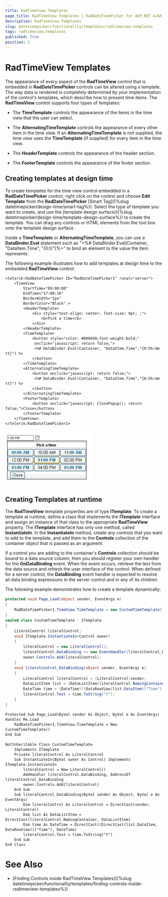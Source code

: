 ```yaml
---
title: RadTimeView Templates
page_title: RadTimeView Templates | RadDateTimePicker for ASP.NET AJAX Documentation
description: RadTimeView Templates
slug: datetimepicker/functionality/templates/radtimeview-templates
tags: radtimeview,templates
published: True
position: 2
---
```


# RadTimeView Templates



The appearance of every aspect of the **RadTimeView** control that is embedded in **RadDateTimePicker** controls can be altered using a template. The way data is rendered is completely determined by your implementation of the control's templates, which describe how to present time items. The **RadTimeView** control supports four types of templates:

* The **TimeTemplate** controls the appearance of the items in the time view that the user can select.

* The **AlternatingTimeTemplate** controls the appearance of every other item in the time view. If an **AlternatingTimeTemplate** is not supplied, the time view uses the **TimeTemplate** (if supplied) for every item in the time view.

* The **HeaderTemplate** controls the appearance of the header section.

* The **FooterTemplate** controls the appearance of the footer section.

## Creating templates at design time

To create templates for the time view control embedded in a **RadDateTimePicker** control, right click on the control and choose **Edit Template** from the **RadDateTimePicker** [Smart Tag]({%slug datetimepicker/design-time/smart-tag%}). Select the type of template you want to create, and use the [template design surface]({%slug datetimepicker/design-time/template-design-surface%}) to create the template. You can drag any controls or HTML elements from the tool box onto the template design surface.

Inside a **TimeTemplate** or **AlternatingTimeTemplate**, you can use a **DataBinder.Eval** statement such as "<%# DataBinder.Eval(Container, "DataItem.Time", "{0:t}")%>" to bind an element to the value the item represents:

The following example illustrates how to add templates at design time to the embedded **RadTimeView** control:

````ASPNET
<telerik:RadDateTimePicker ID="RadDateTimePicker1" runat="server">
    <TimeView
        StartTime="09:00:00"
        EndTime="17:00:10"
        BorderWidth="1px"
        BorderColor="Black" >
        <HeaderTemplate>
            <div style="text-align: center; font-size: 9pt; ;">
                <b>Pick a time</b>
            </div>
        </HeaderTemplate>
        <TimeTemplate>
            <button style="color: #006699;font-weight:bold;"
             onclick="javascript: return false;">
             <%# DataBinder.Eval(Container, "DataItem.Time","{0:hh:mm tt}") %>
            </button>
        </TimeTemplate>
        <AlternatingTimeTemplate>
            <button onclick="javascript: return false;">
             <%# DataBinder.Eval(Container, "DataItem.Time","{0:hh:mm tt}") %>
            </button>
        </AlternatingTimeTemplate>
        <FooterTemplate>
            <button onclick="javascript: ClosePopup(); return false;">Close</button>
        </FooterTemplate>
    </TimeView>            
</telerik:RadDateTimePicker1>
````

![Templated RadTimeView](images/TimeViewTemplates.png)

## Creating Templates at runtime

The **RadTimeView** template properties are of type **ITemplate**. To create a template at runtime, define a class that implements the **ITemplate** interface and assign an instance of that class to the appropriate **RadTimeView** property. The **ITemplate** interface has only one method, called **InstantiateIn**. In the **InstantiateIn** method, create any controls that you want to add to the template, and add them to the **Controls** collection of the container object that is passed as an argument.

If a control you are adding to the container's **Controls** collection should be bound to a data source column, then you should register your own handler for the **OnDataBinding** event. When the event occurs, retrieve the text from the data source and refresh the user interface of the control. When defined for a server control, the **DataBinding** event handler is expected to resolve all data binding expressions in the server control and in any of its children.

The following example demonstrates how to create a template dynamically:



````C#
protected void Page_Load(object sender, EventArgs e)
{
    RadDateTimePicker1.TimeView.TimeTemplate = new CustomTimeTemplate();
}
sealed class CustomTimeTemplate : ITemplate
{
    LiteralControl literalControl;
    void ITemplate.InstantiateIn(Control owner)
    {
        literalControl = new LiteralControl();
        literalControl.DataBinding += new EventHandler(literalControl_DataBinding);
        owner.Controls.Add(literalControl);
    }
    void literalControl_DataBinding(object sender, EventArgs e)
    {
        LiteralControl literalControl = (LiteralControl)sender;
        DataListItem list = (DataListItem)literalControl.NamingContainer;
        DateTime time = (DateTime)((DataRowView)list.DataItem)["Time"];
        literalControl.Text = time.ToString("t");
    }
}
````
````VB.NET
Protected Sub Page_Load(ByVal sender As Object, ByVal e As EventArgs) Handles Me.Load
    RadDateTimePicker1.TimeView.TimeTemplate = New CustomTimeTemplate()
End Sub

NotInheritable Class CustomTimeTemplate
    Implements ITemplate
    Private literalControl As LiteralControl
    Sub InstantiateIn(ByVal owner As Control) Implements ITemplate.InstantiateIn
        literalControl = New LiteralControl()
        AddHandler literalControl.DataBinding, AddressOf literalControl_DataBinding
        owner.Controls.Add(literalControl)
    End Sub
    Sub literalControl_DataBinding(ByVal sender As Object, ByVal e As EventArgs)
        Dim literalControl As LiteralControl = DirectCast(sender, LiteralControl)
        Dim list As DataListItem = DirectCast(literalControl.NamingContainer, DataListItem)
        Dim time As DateTime = DirectCast((DirectCast(list.DataItem, DataRowView))("Time"), DateTime)
        literalControl.Text = time.ToString("t")
    End Sub
End Class
````


# See Also

 * [Finding Controls inside RadTimeView Templates]({%slug datetimepicker/functionality/templates/finding-controls-inside-radtimeview-templates%})
